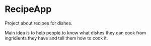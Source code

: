 # RecipeApp
Project about recipes for dishes.

Main idea is to help people to know what dishes they can cook from ingridients they have and tell them how to cook it.
